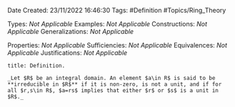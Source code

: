 <div class="topSpace"></div>

Date Created: 23/11/2022 16:46:30
Tags: #Definition #Topics/Ring_Theory

Types: _Not Applicable_
Examples: _Not Applicable_
Constructions: _Not Applicable_
Generalizations: _Not Applicable_

Properties: _Not Applicable_
Sufficiencies: _Not Applicable_
Equivalences: _Not Applicable_
Justifications: _Not Applicable_

``` ad-Definition
title: Definition.

_Let $R$ be an integral domain. An element $a\in R$ is said to be **irreducible in $R$** if it is non-zero, is not a unit, and if for all $r,s\in R$, $a=rs$ implies that either $r$ or $s$ is a unit in $R$._

```
